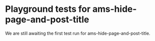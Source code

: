 # Playground tests for ams-hide-page-and-post-title
We are still awaiting the first test run for ams-hide-page-and-post-title.
